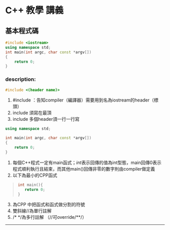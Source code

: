 # C++ 教學 講義
## 基本程式碼
```cpp
#include <iostream>
using namespace std;
int main(int argc, char const *argv[])
{
    return 0;
}
```



### description:
```cpp
#include <(header name)>
```
1. #include <iostream>：告知compiler（編譯器）需要用到名為iostream的header（標頭）
2. include 須寫在最頂
3. include 多個header須一行一行寫
```cpp
using namespace std;
```

```cpp
int main(int argc, char const *argv[])
{
    return 0;
}
```
1. 每個C++程式一定有main函式；*int*表示回傳的值為int型態，main回傳0表示程式順利執行且結束，而其他main()回傳非零的數字則由compiler做定義
2. 以下為最小的CPP函式
>```cpp
>int main(){
>    return 0;
>}
>```
3. 為CPP 中把函式和函式做分割的符號
4. 雙斜線//為單行註解
5. /* */為多行註解
（//可override/**/）


---